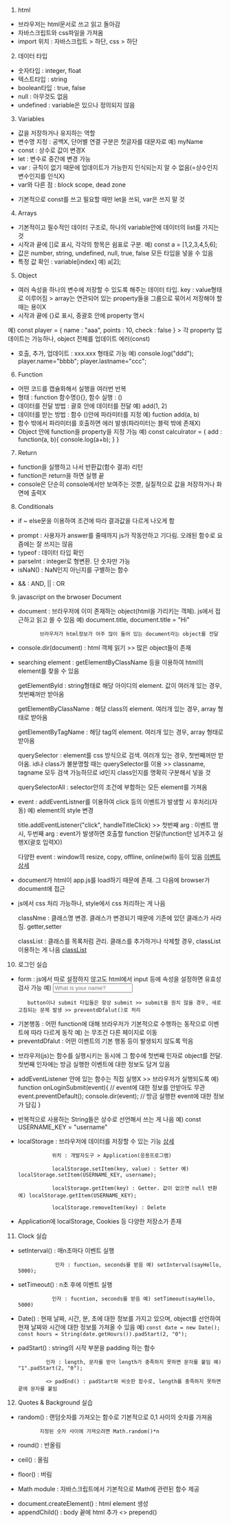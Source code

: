 1. html 
- 브라우저는 html문서로 쓰고 읽고 돌아감
- 자바스크립트와 css파일을 가져옴
- import 위치 : 자바스크립트 > 하단, css > 하단 

2. 데이터 타입 
- 숫자타입 : integer, float
- 텍스트타입 : string
- boolean타입 : true, false 
- null : 아무것도 없음 
- undefined : variable은 있으나 정의되지 않음 

3. Variables
- 값을 저장하거나 유지하는 역할 
- 변수명 지정 : 공백X, 단어별 연결 구분은 첫글자를 대문자로 예) myName
- const : 상수로 값이 변경X 
- let : 변수로 중간에 변경 가능 
- var : 규칙이 없기 때문에 업데이트가 가능한지 인식되는지 알 수 없음(=상수인지 변수인지를 인식X)
- var와 다른 점 : block scope, dead zone 
* 기본적으로 const를 쓰고 필요할 때만 let을 쓰되, var은 쓰지 말 것

4. Arrays 
- 기본적이고 필수적인 데이터 구조로, 하나의 variable안에 데이터의 list를 가지는 것 
- 시작과 끝에 []로 표시, 각각의 항목은 쉼표로 구분. 예) const a = [1,2,3,4,5,6];
- 값은 number, string, undefined, null, true, false 모든 타입을 넣을 수 있음
- 특정 값 확인 : variable[index] 예) a[2]; 

5. Object 
- 여러 속성을 하나의 변수에 저장할 수 있도록 해주는 데이터 타입. key : value형태로 이루어짐 > array는 연관되어 있는 property들을 그룹으로 묶어서 저장해야 할 때는 용이X
- 시작과 끝에 {}로 표시, 중괄호 안에 property 명시 

예) const player = {
    name : "aaa",
    points : 10, 
    check : false
} > 각 property 업데이트는 가능하나, object 전체를 업데이트 에러(const)

- 호출, 추가, 업데이트 : xxx.xxx 형태로 가능 
예) console.log("ddd"); player.name="bbbb"; player.lastname="ccc";

6. Function 
- 어떤 코드를 캡슐화해서 실행을 여러번 반복
- 형태 : function 함수명(){}, 함수 실행 : ()  
- 데이터를 전달 방법 : 괄호 안에 데이터를 전달 예) add(1, 2)
- 데이터를 받는 방법 : 함수 ()안에 파라미터를 지정 예) fuction add(a, b)
- 함수 밖에서 파라미터를  호출하면 에러 발생(파라미터는 블럭 밖에 존재X)
- Object 안에 function을 property을 지정 가능 
예) const calculrator = {
    add : function(a, b){
        console.log(a+b); 
    }
}

7. Return 
- function을 실행하고 나서 반환값(함수 결과) 리턴
- function은 return을 하면 실행 끝 
- console은 단순히 console에서만 보여주는 것뿐, 실질적으로 값을 저장하거나 화면에 출력X 

8. Conditionals 
- if ~ else문을 이용하여 조건에 따라 결과값을 다르게 나오게 함 
* prompt : 사용자가 answer를 줄때까지 js가 작동안하고 기다림. 오래된 함수로 요즘에는 잘 쓰지는 않음
* typeof : 데이터 타입 확인 
* parseInt : integer로 형변환. 단 숫자만 가능 
* isNaN() : NaN인지 아닌지를 구별하는 함수 
- && : AND, || : OR 

9. javascript on the brwoser Document
- document : 브라우저에 이미 존재하는 object(html을 가리키는 객체). js에서 접근하고 읽고 쓸 수 있음 예) document.title, document.title = "Hi" 

             브라우저가 html정보가 아주 많이 들어 있는 document라는 object를 전달 

* console.dir(document) : html 객체 읽기 >> 많은 object들이 존재
- searching element : getElementByClassName 등을 이용하여 html의 element를 찾을 수 있음

  getElementById : string형태로 해당 아이디의 element. 값이 여러개 있는 경우, 첫번째꺼만 받아옴

  getElementByClassName : 해당 class의 element. 여러개 있는 경우, array 형태로 받아옴  

  getElementByTagName : 해당 tag의 element. 여러개 있는 경우, array 형태로 받아옴  

  querySelector : element를 css 방식으로 검색. 여러개 있는 경우, 첫번째꺼만 받아옴. id나 class가 불분명할 때는 querySelector를 이용  >> classname, tagname 모두 검색 가능하므로 id인지 class인지를 명확히 구분해서 넣을 것 

  querySelectorAll : selector안의 조건에 부합하는 모든 element를 가져옴  

- event : addEventListner를 이용하여 click 등의 이벤트가 발생할 시 후처리(자동) 예) element의 style 변경 

  title.addEventListener("click", handleTitleClick) >> 첫번째 arg : 이벤트 명시, 두번째 arg : event가 발생하면 호출할 function 전달(function만 넘겨주고 실행X(괄호 입력X))

  다양한 event : window의 resize, copy, offline, online(wifi) 등이 있음 [이벤트 상세](https://developer.mozilla.org/ko/docs/Web/API/Event)
* document가 html이 app.js를 load하기 때문에 존재. 그 다음에 browser가 document에 접근 
- js에서 css 처리 가능하나, style에서 css 처리하는 게 나음 

  classNme : 클래스명 변경. 클래스가 변경되기 때문에 기존에 있던 클래스가 사라짐. getter,setter

  classList : 클래스를 목록처럼 관리. 클래스를 추가하거나 삭제할 경우, classList이용하는 게 나음 [classList](https://developer.mozilla.org/ko/docs/Web/API/Element/classList)

10. 로그인 실습 
- form : js에서 따로 설정하지 않고도 html에서 input 등에 속성을 설정하면 유효성 검사 가능 예) <input required maxlength="15" type="text" placeholder="What is your name?" />

         button이나 submit 타입들은 항상 submit >> submit을 원치 않을 경우, 새로고침되는 문제 발생 >> preventdDfalut()로 처리 
* 기본행동 : 어떤 function에 대해 브라우저가 기본적으로 수행하는 동작으로 이벤트에 따라 다르게 동작 예) <a>는 무조건 다른 페이지로 이동 
* preventdDfalut : 어떤 이벤트의 기본 행동 등이 발생되지 않도록 막음 
- 브라우저(js)는 함수를 실행시키는 동시에 그 함수에 첫번째 인자로 object를 전달. 첫번째 인자에는 방금 실행한 이벤트에 대한 정보도 담겨 있음
- addEventListener 안에 있는 함수는 직접 실행X >> 브라우저가 실행되도록 
예) function onLoginSubmit(event){ // event에 대한 정보를 안받아도 무관 
    event.preventDefault(); 
    console.dir(event); // 방금 실행한 event에 대한 정보가 담김
}
- 반복적으로 사용하는 String들은 상수로 선언해서 쓰는 게 나음 예) const USERNAME_KEY = "username" 
- localStorage : 브라우저에 데이터를 저장할 수 있는 기능 [상세](https://developer.mozilla.org/ko/docs/Web/API/Window/localStorage)

                 위치 : 개발자도구 > Application(응용프로그램)

                 localStorage.setItem(key, value) : Setter 예) localStorage.setItem(USERNAME_KEY, username); 

                 localStorage.getItem(key) : Getter. 값이 없으면 null 반환 예) localStorage.getItem(USERNAME_KEY);

                 localStorage.removeItem(key) : Delete 

* Application에 localStorage, Cookies 등 다양한 저장소가 존재    
11. Clock 실습 
- setInterval() : 매n초마다 이벤트 실행 

                  인자 : function, seconds를 받음 예) setInterval(sayHello, 5000); 
- setTimeout() : n초 후에 이벤트 실행 

                 인자 : fucntion, seconds를 받음 예) setTimeout(sayHello, 5000)
- Date() : 현재 날짜, 시간, 분, 초에 대한 정보를 가지고 있으며, object를 선언하여 현재 날짜와 시간에 대한 정보를 가져올 수 있음
           예) ```
           const date = new Date();
           const hours = String(date.getHours()).padStart(2, "0"); 
           ```
- padStart() : string의 시작 부분을 padding 하는 함수 

               인자 : length, 문자를 받아 length가 충족하지 못하면 문자를 붙임 예) "1".padStart(2, "0"); 

               <> padEnd() : padStart와 비슷한 함수로, length를 충족하지 못하면 끝에 문자를 붙임 
12. Quotes & Background 실습 
- random() : 랜덤숫자를 가져오는 함수로 기본적으로 0,1 사이의 숫자를 가져옴

             지정된 숫자 사이에 가져오려면 Math.random()*n 
- round() : 반올림 
- ceil() : 올림
- floor() : 버림 
* Math module : 자바스크립트에서 기본적으로 Math에 관련된 함수 제공 
- document.createElement() : html element 생성 
- appendChild() : body 끝에 html 추가 <> prepend()

